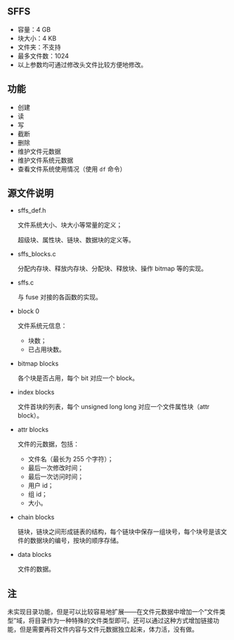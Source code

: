 ## SFFS

* 容量：4 GB
* 块大小：4 KB
* 文件夹：不支持
* 最多文件数：1024
* 以上参数均可通过修改头文件比较方便地修改。

## 功能

- 创建
- 读
- 写
- 截断
- 删除
- 维护文件元数据
- 维护文件系统元数据
- 查看文件系统使用情况（使用 `df` 命令）

## 源文件说明

* sffs_def.h

  文件系统大小、块大小等常量的定义；

  超级块、属性块、链块、数据块的定义等。

* sffs_blocks.c

  分配内存块、释放内存块、分配块、释放块、操作 bitmap 等的实现。

* sffs.c

  与 fuse 对接的各函数的实现。

- block 0

  文件系统元信息：

  - 块数；
  - 已占用块数。

- bitmap blocks

  各个块是否占用，每个 bit 对应一个 block。

- index blocks

  文件首块的列表，每个 unsigned long long 对应一个文件属性块（attr block）。

- attr blocks

  文件的元数据，包括：

  - 文件名（最长为 255 个字符）；
  - 最后一次修改时间；
  - 最后一次访问时间；
  - 用户 id；
  - 组 id；
  - 大小。

- chain blocks

  链块，链块之间形成链表的结构，每个链块中保存一组块号，每个块号是该文件的数据块的编号，按块的顺序存储。

- data blocks

  文件的数据。

## 注

未实现目录功能，但是可以比较容易地扩展——在文件元数据中增加一个“文件类型”域，将目录作为一种特殊的文件类型即可。还可以通过这种方式增加链接功能，但是需要再将文件内容与文件元数据独立起来，体力活，没有做。
